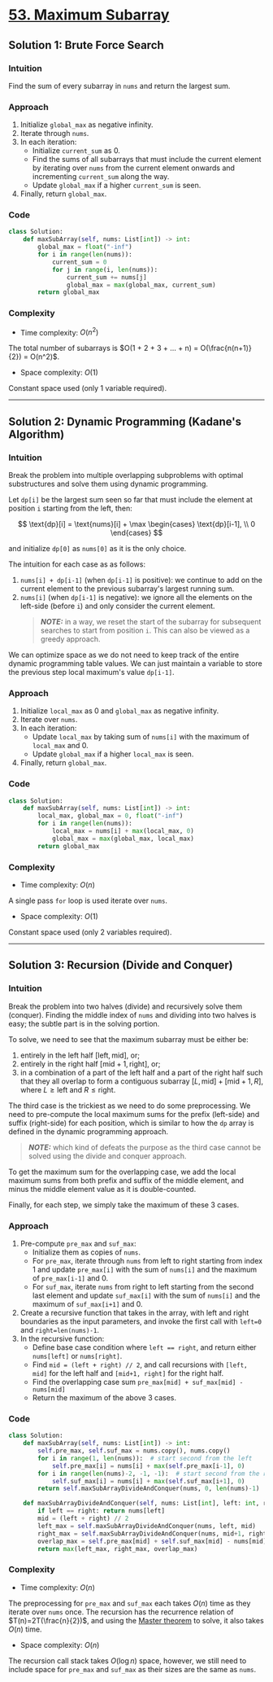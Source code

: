 # [53. Maximum Subarray](https://leetcode.com/problems/maximum-subarray/solutions/4047524/maximum-subarray-python-easy-explanations/)

## Solution 1: Brute Force Search

### Intuition

Find the sum of every subarray in `nums` and return the largest sum.

### Approach

1. Initialize `global_max` as negative infinity.
1. Iterate through `nums`.
1. In each iteration:
   - Initialize `current_sum` as 0.
   - Find the sums of all subarrays that must include the current element by iterating over `nums` from the current element onwards and incrementing `current_sum` along the way.
   - Update `global_max` if a higher `current_sum` is seen.
1. Finally, return `global_max`.

### Code

```python
class Solution:
    def maxSubArray(self, nums: List[int]) -> int:
        global_max = float("-inf")
        for i in range(len(nums)):
            current_sum = 0
            for j in range(i, len(nums)):
                current_sum += nums[j]
                global_max = max(global_max, current_sum)
        return global_max
```

### Complexity

- Time complexity: $O(n^2)$

The total number of subarrays is $O(1 + 2 + 3 + ... + n) = O(\frac{n(n+1)}{2}) = O(n^2)$.

- Space complexity: $O(1)$

Constant space used (only 1 variable required).

---

## Solution 2: Dynamic Programming (Kadane's Algorithm)

### Intuition

Break the problem into multiple overlapping subproblems with optimal substructures and solve them using dynamic programming.

Let `dp[i]` be the largest sum seen so far that must include the element at position `i` starting from the left, then:

$$
\text{dp}[i] = \text{nums}[i] + \max
\begin{cases}
    \text{dp}[i-1], \\
    0
\end{cases}
$$

and initialize `dp[0]` as `nums[0]` as it is the only choice.

The intuition for each case as as follows:

1. `nums[i] + dp[i-1]` (when `dp[i-1]` is positive): we continue to add on the current element to the previous subarray's largest running sum.
1. `nums[i]` (when `dp[i-1]` is negative): we ignore all the elements on the left-side (before `i`) and only consider the current element.
    > **_NOTE:_** in a way, we reset the start of the subarray for subsequent searches to start from position `i`. This can also be viewed as a greedy approach.

We can optimize space as we do not need to keep track of the entire dynamic programming table values. We can just maintain a variable to store the previous step local maximum's value `dp[i-1]`.

### Approach

1. Initialize `local_max` as 0 and `global_max` as negative infinity.
1. Iterate over `nums`.
1. In each iteration:
    - Update `local_max` by taking sum of `nums[i]` with the maximum of `local_max` and 0.
    - Update `global_max` if a higher `local_max` is seen.
1. Finally, return `global_max`.

### Code

```python
class Solution:
    def maxSubArray(self, nums: List[int]) -> int:
        local_max, global_max = 0, float("-inf")
        for i in range(len(nums)):
            local_max = nums[i] + max(local_max, 0)
            global_max = max(global_max, local_max)
        return global_max
```

### Complexity

- Time complexity: $O(n)$

A single pass `for` loop is used iterate over `nums`.

- Space complexity: $O(1)$

Constant space used (only 2 variables required).

---

## Solution 3: Recursion (Divide and Conquer)

### Intuition

Break the problem into two halves (divide) and recursively solve them (conquer). Finding the middle index of `nums` and dividing into two halves is easy; the subtle part is in the solving portion.

To solve, we need to see that the maximum subarray must be either be:

1. entirely in the left half $[\text{left}, \text{mid}]$, or;
1. entirely in the right half $[\text{mid}+1, \text{right}]$, or;
1. in a combination of a part of the left half and a part of the right half such that they all overlap to form a contiguous subarray $[L, \text{mid}] + [\text{mid}+1, R]$, where $L \geq \text{left}$ and $R \leq \text{right}$.

The third case is the trickiest as we need to do some preprocessing. We need to pre-compute the local maximum sums for the prefix (left-side) and suffix (right-side) for each position, which is similar to how the `dp` array is defined in the dynamic programming approach.
> **_NOTE:_**  which kind of defeats the purpose as the third case cannot be solved using the divide and conquer approach.

To get the maximum sum for the overlapping case, we add the local maximum sums from both prefix and suffix of the middle element, and minus the middle element value as it is double-counted.

Finally, for each step, we simply take the maximum of these 3 cases.

### Approach

1. Pre-compute `pre_max` and `suf_max`:
   - Initialize them as copies of `nums`.
   - For `pre_max`, iterate through `nums` from left to right starting from index 1 and update `pre_max[i]` with the sum of `nums[i]` and the maximum of `pre_max[i-1]` and 0.
   - For `suf_max`, iterate `nums` from right to left starting from the second last element and update `suf_max[i]` with the sum of `nums[i]` and the maximum of `suf_max[i+1]` and 0.
1. Create a recursive function that takes in the array, with left and right boundaries as the input parameters, and invoke the first call with `left=0` and `right=len(nums)-1`.
1. In the recursive function:
   - Define base case condition where `left == right`, and return either `nums[left]` or `nums[right]`.
   - Find `mid = (left + right) // 2`, and call recursions with `[left, mid]` for the left half and `[mid+1, right]` for the right half.
   - Find the overlapping case sum `pre_max[mid] + suf_max[mid] - nums[mid]`
   - Return the maximum of the above 3 cases.

### Code

```python
class Solution:
    def maxSubArray(self, nums: List[int]) -> int:
        self.pre_max, self.suf_max = nums.copy(), nums.copy()
        for i in range(1, len(nums)):  # start second from the left
            self.pre_max[i] = nums[i] + max(self.pre_max[i-1], 0)
        for i in range(len(nums)-2, -1, -1):  # start second from the right
            self.suf_max[i] = nums[i] + max(self.suf_max[i+1], 0)
        return self.maxSubArrayDivideAndConquer(nums, 0, len(nums)-1)

    def maxSubArrayDivideAndConquer(self, nums: List[int], left: int, right: int) -> int:
        if left == right: return nums[left]
        mid = (left + right) // 2
        left_max = self.maxSubArrayDivideAndConquer(nums, left, mid)
        right_max = self.maxSubArrayDivideAndConquer(nums, mid+1, right)
        overlap_max = self.pre_max[mid] + self.suf_max[mid] - nums[mid]
        return max(left_max, right_max, overlap_max)
```

### Complexity

- Time complexity: $O(n)$

The preprocessing for `pre_max` and `suf_max` each takes $O(n)$ time as they iterate over `nums` once. The recursion has the recurrence relation of $T(n)=2T(\frac{n}{2})$, and using the [Master theorem](https://en.wikipedia.org/wiki/Master_theorem_(analysis_of_algorithms)) to solve, it also takes $O(n)$ time.

- Space complexity: $O(n)$

The recursion call stack takes $O(\log n)$ space, however, we still need to include space for `pre_max` and `suf_max` as their sizes are the same as `nums`.
